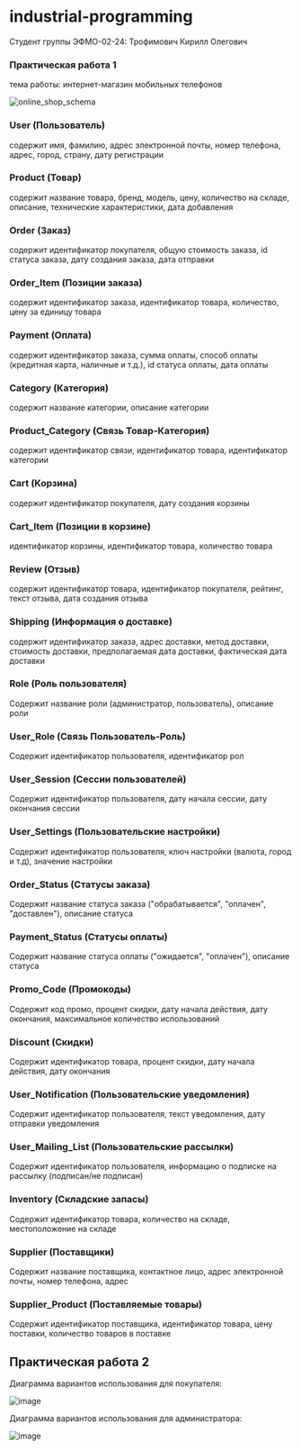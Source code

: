# industrial-programming

Студент группы ЭФМО-02-24: Трофимович Кирилл Олегович

### Практическая работа 1
тема работы: интернет-магазин мобильных телефонов

![online_shop_schema](https://github.com/user-attachments/assets/7e00d543-42a3-47bb-a94f-64371be43c6a)

### User (Пользователь) 
содержит имя, фамилию, адрес электронной почты, номер телефона, адрес, город, страну, дату регистрации
### Product (Товар)
содержит название товара, бренд, модель, цену, количество на складе, описание, технические характеристики, дата добавления
### Order (Заказ)
содержит идентификатор покупателя, общую стоимость заказа, id статуса заказа, дату создания заказа, дата отправки
### Order_Item (Позиции заказа)
содержит идентификатор заказа, идентификатор товара, количество, цену за единицу товара
### Payment (Оплата)
содержит идентификатор заказа, сумма оплаты, способ оплаты (кредитная карта, наличные и т.д.), id статуса оплаты, дата оплаты
### Category (Категория)
содержит название категории, описание категории
### Product_Category (Связь Товар-Категория)
содержит идентификатор связи, идентификатор товара, идентификатор категории
### Cart (Корзина)
содержит идентификатор покупателя, дату создания корзины
### Cart_Item (Позиции в корзине)
идентификатор корзины, идентификатор товара, количество товара
### Review (Отзыв)
содержит идентификатор товара, идентификатор покупателя, рейтинг, текст отзыва, дата создания отзыва
### Shipping (Информация о доставке)
содержит идентификатор заказа, адрес доставки, метод доставки, стоимость доставки, предполагаемая дата доставки, фактическая дата доставки
### Role (Роль пользователя)
Содержит название роли (администратор, пользователь), описание роли
### User_Role (Связь Пользователь-Роль)
Содержит идентификатор пользователя, идентификатор рол
### User_Session (Сессии пользователей)
Содержит идентификатор пользователя, дату начала сессии, дату окончания сессии
### User_Settings (Пользовательские настройки)
Содержит идентификатор пользователя, ключ настройки (валюта, город и т.д), значение настройки
### Order_Status (Статусы заказа)
Содержит название статуса заказа ("обрабатывается", "оплачен", "доставлен"), описание статуса
### Payment_Status (Статусы оплаты)
Содержит название статуса оплаты ("ожидается", "оплачен"), описание статуса
### Promo_Code (Промокоды)
Содержит код промо, процент скидки, дату начала действия, дату окончания, максимальное количество использований
### Discount (Скидки)
Содержит идентификатор товара, процент скидки, дату начала действия, дату окончания
### User_Notification (Пользовательские уведомления)
Содержит идентификатор пользователя, текст уведомления, дату отправки уведомления
### User_Mailing_List (Пользовательские рассылки)
Содержит идентификатор пользователя, информацию о подписке на рассылку (подписан/не подписан)
### Inventory (Складские запасы)
Содержит идентификатор товара, количество на складе, местоположение на складе
### Supplier (Поставщики)
Содержит название поставщика, контактное лицо, адрес электронной почты, номер телефона, адрес
### Supplier_Product (Поставляемые товары)
Содержит идентификатор поставщика, идентификатор товара, цену поставки, количество товаров в поставке

## Практическая работа 2

Диаграмма вариантов использования для покупателя:

![image](https://github.com/user-attachments/assets/3fda5c30-7fdc-4ca4-acbd-c1afbbbd6c55)

Диаграмма вариантов использования для администратора:

![image](https://github.com/user-attachments/assets/53077eaa-6fc1-4cdb-bdf9-1f6c2f9984f2)


